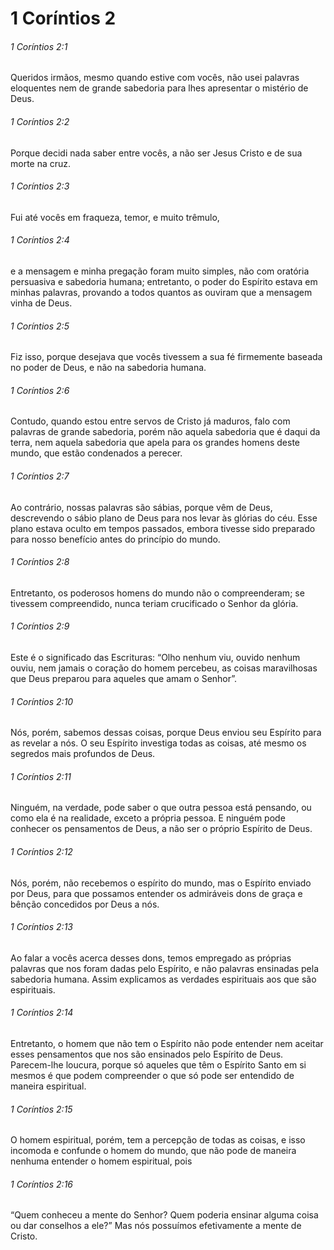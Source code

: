 # 1 Coríntios 2

###### 1 Coríntios 2:1

Queridos irmãos, mesmo quando estive com vocês, não usei palavras eloquentes nem de grande sabedoria para lhes apresentar o mistério de Deus.

###### 1 Coríntios 2:2

Porque decidi nada saber entre vocês, a não ser Jesus Cristo e de sua morte na cruz.

###### 1 Coríntios 2:3

Fui até vocês em fraqueza, temor, e muito trêmulo,

###### 1 Coríntios 2:4

e a mensagem e minha pregação foram muito simples, não com oratória persuasiva e sabedoria humana; entretanto, o poder do Espírito estava em minhas palavras, provando a todos quantos as ouviram que a mensagem vinha de Deus.

###### 1 Coríntios 2:5

Fiz isso, porque desejava que vocês tivessem a sua fé firmemente baseada no poder de Deus, e não na sabedoria humana.

###### 1 Coríntios 2:6

Contudo, quando estou entre servos de Cristo já maduros, falo com palavras de grande sabedoria, porém não aquela sabedoria que é daqui da terra, nem aquela sabedoria que apela para os grandes homens deste mundo, que estão condenados a perecer.

###### 1 Coríntios 2:7

Ao contrário, nossas palavras são sábias, porque vêm de Deus, descrevendo o sábio plano de Deus para nos levar às glórias do céu. Esse plano estava oculto em tempos passados, embora tivesse sido preparado para nosso benefício antes do princípio do mundo.

###### 1 Coríntios 2:8

Entretanto, os poderosos homens do mundo não o compreenderam; se tivessem compreendido, nunca teriam crucificado o Senhor da glória.

###### 1 Coríntios 2:9

Este é o significado das Escrituras: “Olho nenhum viu, ouvido nenhum ouviu, nem jamais o coração do homem percebeu, as coisas maravilhosas que Deus preparou para aqueles que amam o Senhor”.

###### 1 Coríntios 2:10

Nós, porém, sabemos dessas coisas, porque Deus enviou seu Espírito para as revelar a nós. O seu Espírito investiga todas as coisas, até mesmo os segredos mais profundos de Deus.

###### 1 Coríntios 2:11

Ninguém, na verdade, pode saber o que outra pessoa está pensando, ou como ela é na realidade, exceto a própria pessoa. E ninguém pode conhecer os pensamentos de Deus, a não ser o próprio Espírito de Deus.

###### 1 Coríntios 2:12

Nós, porém, não recebemos o espírito do mundo, mas o Espírito enviado por Deus, para que possamos entender os admiráveis dons de graça e bênção concedidos por Deus a nós.

###### 1 Coríntios 2:13

Ao falar a vocês acerca desses dons, temos empregado as próprias palavras que nos foram dadas pelo Espírito, e não palavras ensinadas pela sabedoria humana. Assim explicamos as verdades espirituais aos que são espirituais.

###### 1 Coríntios 2:14

Entretanto, o homem que não tem o Espírito não pode entender nem aceitar esses pensamentos que nos são ensinados pelo Espírito de Deus. Parecem-lhe loucura, porque só aqueles que têm o Espírito Santo em si mesmos é que podem compreender o que só pode ser entendido de maneira espiritual.

###### 1 Coríntios 2:15

O homem espiritual, porém, tem a percepção de todas as coisas, e isso incomoda e confunde o homem do mundo, que não pode de maneira nenhuma entender o homem espiritual, pois

###### 1 Coríntios 2:16

“Quem conheceu a mente do Senhor? Quem poderia ensinar alguma coisa ou dar conselhos a ele?” Mas nós possuímos efetivamente a mente de Cristo.

